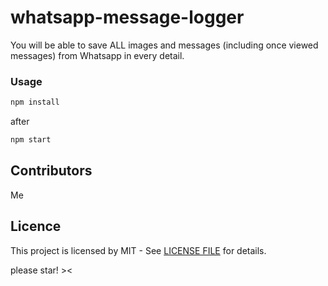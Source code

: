 # whatsapp-message-logger
You will be able to save ALL images and messages (including once viewed messages) from Whatsapp in every detail.

### Usage

```javascript
npm install
```
after 

```javascript
npm start
```

## Contributors

Me

## Licence

This project is licensed by MIT - See [LICENSE FILE](LICENSE) for details.

please star! ><
